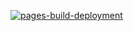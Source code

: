 [![pages-build-deployment](https://github.com/Givicy/terransnft-search/actions/workflows/pages/pages-build-deployment/badge.svg)](https://github.com/Givicy/terransnft-search/actions/workflows/pages/pages-build-deployment)